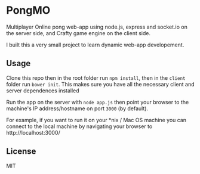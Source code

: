 # PongMO
Multiplayer Online pong web-app using node.js, express and socket.io on the
server side, and Crafty game engine on the client side.

I built this a very small project to learn dynamic web-app developement.

## Usage
Clone this repo then in the root folder run `npm install`, then in the
`client` folder run `bower init`. This makes sure you have all the necessary
client and server dependences installed

Run the app on the server with `node app.js` then point your browser to the
machine's IP address/hostname on port `3000` (by default).

For example, if you want to run it on your *nix / Mac OS machine you can connect
to the local machine by navigating your browser to http://localhost:3000/

## License
MIT
